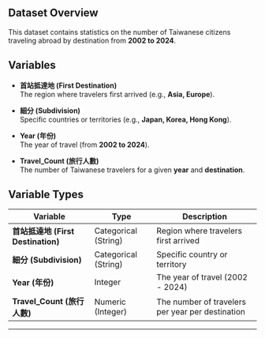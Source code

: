
  
  ## Dataset Overview
  This dataset contains statistics on the number of Taiwanese citizens traveling abroad by destination from **2002 to 2024**.

## Variables

- **首站抵達地 (First Destination)**  
  The region where travelers first arrived (e.g., **Asia, Europe**).

- **細分 (Subdivision)**  
  Specific countries or territories (e.g., **Japan, Korea, Hong Kong**).

- **Year (年份)**  
  The year of travel (from **2002 to 2024**).

- **Travel_Count (旅行人數)**  
  The number of Taiwanese travelers for a given **year** and **destination**.

## Variable Types

| Variable | Type | Description |
  |----------|------|-------------|
  | **首站抵達地 (First Destination)** | Categorical (String) | Region where travelers first arrived |
  | **細分 (Subdivision)** | Categorical (String) | Specific country or territory |
  | **Year (年份)** | Integer | The year of travel (2002 - 2024) |
  | **Travel_Count (旅行人數)** | Numeric (Integer) | The number of travelers per year per destination |
  
  ---
  
  